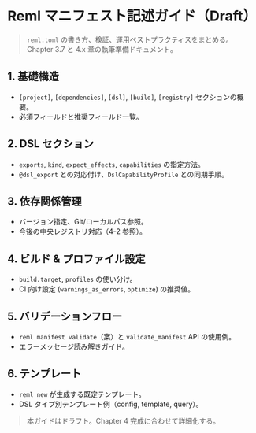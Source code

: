# Reml マニフェスト記述ガイド（Draft）

> `reml.toml` の書き方、検証、運用ベストプラクティスをまとめる。Chapter 3.7 と 4.x 章の執筆準備ドキュメント。

## 1. 基礎構造
- `[project]`, `[dependencies]`, `[dsl]`, `[build]`, `[registry]` セクションの概要。
- 必須フィールドと推奨フィールド一覧。

## 2. DSL セクション
- `exports`, `kind`, `expect_effects`, `capabilities` の指定方法。
- `@dsl_export` との対応付け、`DslCapabilityProfile` との同期手順。

## 3. 依存関係管理
- バージョン指定、Git/ローカルパス参照。
- 今後の中央レジストリ対応（4-2 参照）。

## 4. ビルド & プロファイル設定
- `build.target`, `profiles` の使い分け。
- CI 向け設定 (`warnings_as_errors`, `optimize`) の推奨値。

## 5. バリデーションフロー
- `reml manifest validate`（案）と `validate_manifest` API の使用例。
- エラーメッセージ読み解きガイド。

## 6. テンプレート
- `reml new` が生成する既定テンプレート。
- DSL タイプ別テンプレート例（config, template, query）。

> 本ガイドはドラフト。Chapter 4 完成に合わせて詳細化する。
